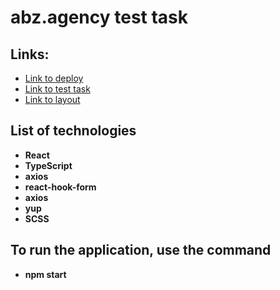 <h1>abz.agency test task</h1>
<h2>Links:</h2>
<ul>
<li><a href="https://abzagency-testtask.netlify.app/" target="_blank">Link to deploy</a></li>
<li><a href="https://drive.google.com/file/d/11XPGP9wrHB-B5aLlBCRLXHVA2yvM2QhY/view" target="_blank">Link to test task</a></li>
<li><a href="https://www.figma.com/file/ykJhQGVFGbQBEQZzuktwvm/TESTTASK---2022?node-id=581%3A0" target="_blank">Link to layout</a></li>
</ul>

<h2>List of technologies</h2>

- <b>React</b>
- <b>TypeScript</b>
- <b>axios</b>
- <b>react-hook-form</b>
- <b>axios</b>
- <b>yup</b>
- <b>SCSS</b>

<h2>To run the application, use the command</h2>

- <b>npm start</b>
